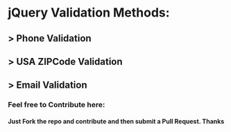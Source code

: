 # jQuery Validation Methods:

## > Phone Validation

## > USA ZIPCode Validation

## > Email Validation

### Feel free to Contribute here:

#### Just Fork the repo and contribute and then submit a Pull Request. Thanks
